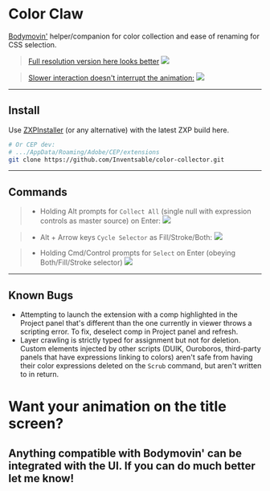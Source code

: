 # Color Claw

[Bodymovin'](https://aescripts.com/bodymovin/) helper/companion for color collection and ease of renaming for CSS selection.

> [Full resolution version here looks better](https://gfycat.com/TanNearGroundbeetle)
![](https://thumbs.gfycat.com/TanNearGroundbeetle-size_restricted.gif)


> [Slower interaction doesn't interrupt the animation:](https://gfycat.com/ReadyDiscreteBarbet)
![](https://thumbs.gfycat.com/ReadyDiscreteBarbet-size_restricted.gif)

---

## Install

Use [ZXPInstaller](https://zxpinstaller.com/) (or any alternative) with the latest ZXP build here.

``` bash
# Or CEP dev:
# .../AppData/Roaming/Adobe/CEP/extensions
git clone https://github.com/Inventsable/color-collector.git
```

---

## Commands

>* Holding Alt prompts for `Collect All` (single null with expression controls as master source) on Enter:
![](https://thumbs.gfycat.com/DrearyCloudyCaterpillar-size_restricted.gif)


>* Alt + Arrow keys `Cycle Selector` as Fill/Stroke/Both:
![](https://thumbs.gfycat.com/DenseFondEgret-size_restricted.gif)

>* Holding Cmd/Control prompts for `Select` on Enter (obeying Both/Fill/Stroke selector)
![](https://thumbs.gfycat.com/CorruptVainAllensbigearedbat-size_restricted.gif)

---

## Known Bugs

* Attempting to launch the extension with a comp highlighted in the Project panel that's different than the one currently in viewer throws a scripting error. To fix, deselect comp in Project panel and refresh.
* Layer crawling is strictly typed for assignment but not for deletion. Custom elements injected by other scripts (DUIK, Ouroboros, third-party panels that have expressions linking to colors) aren't safe from having their color expressions deleted on the `Scrub` command, but aren't written to in return.

# Want your animation on the title screen?

## Anything compatible with Bodymovin' can be integrated with the UI. If you can do much better let me know!
